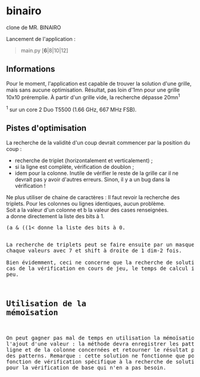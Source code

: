 # binairo
clone de MR. BINAIRO

Lancement de l'application :
> main.py [**6**|8|10|12]

Informations
------------
Pour le moment, l'application est capable de trouver la solution d'une grille,
mais sans aucune optimisation. Résultat, pas loin d'1mn pour une grille 10x10 
préremplie. À partir d'un grille vide, la recherche dépasse 20mn<sup>1</sup>

<sup>1</sup> sur un core 2 Duo T5500 (1.66 GHz, 667 MHz FSB).

Pistes d'optimisation
---------------------
La recherche de la validité d'un coup devrait commencer par la position du coup :
 - recherche de triplet (horizontalement et verticalement) ;
 - si la ligne est complète, vérification de doublon ;
 - idem pour la colonne.
Inutile de vérifier le reste de la grille car il ne devrait pas y avoir d'autres
erreurs. Sinon, il y a un bug dans la vérification !

Ne plus utiliser de chaine de caractères : Il faut revoir la recherche des
triplets. Pour les colonnes ou lignes identiques, aucun problème.  
Soit a la valeur d'un colonne et b la valeur des cases renseignées.  
a donne directement la liste des bits à 1.  
<pre>(a & ((1<<dim)-1)^b</pre> donne la liste des bits à 0.
La recherche de triplets peut se faire ensuite par un masque de chaque valeurs
avec 7 et shift à droite de 1 dim-2 fois.  
Bien évidemment, ceci ne concerne que la recherche de solution. Dans le cas de
la vérification en cours de jeu, le temps de calcul importe peu.

Utilisation de la mémoïsation
-----------------------------
On peut gagner pas mal de temps en utilisation la mémoïsation sur l'ajout d'une
valeur : la méthode devra enregistrer les patterns de la ligne et de la colonne
concernées et retourner le résultat pour chacun des patterns. Remarque : cette 
solution ne fonctionne que pour la fonction de vérification spécifique à la 
recherche de solution et pas pour la vérification de base qui n'en a pas besoin.
